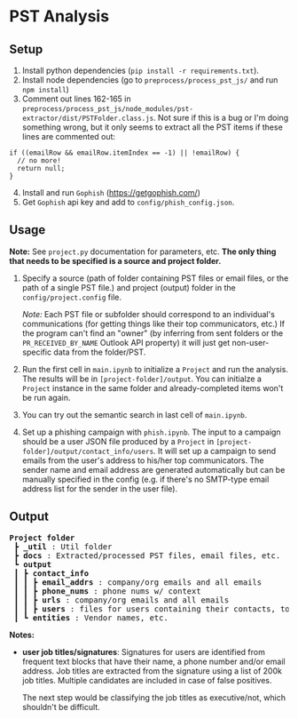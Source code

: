 # PST Analysis

## Setup

1. Install python dependencies (`pip install -r requirements.txt`).
2. Install node dependencies (go to `preprocess/process_pst_js/` and run `npm install`)
3. Comment out lines 162-165 in `preprocess/process_pst_js/node_modules/pst-extractor/dist/PSTFolder.class.js`. Not sure if this is a bug or I'm doing something wrong, but it only seems to extract all the PST items if these lines are commented out: 

  ```
  if ((emailRow && emailRow.itemIndex == -1) || !emailRow) {
    // no more!
    return null;
  }
  ```
4. Install and run `Gophish` (https://getgophish.com/)
5. Get `Gophish` api key and add to `config/phish_config.json`.

## Usage

**Note:** See `project.py` documentation for parameters, etc. **The only thing that needs to be specified is a source and project folder.**

1. Specify a source (path of folder containing PST files or email files, or the path of a single PST file.) and project (output) folder in the `config/project.config` file.

    *Note:* Each PST file or subfolder should correspond to an individual's communications (for getting things like their top communicators, etc.) If the program can't find an "owner" (by inferring from sent folders or the `PR_RECEIVED_BY_NAME` Outlook API property) it will just get non-user-specific data from the folder/PST. 

2. Run the first cell in `main.ipynb` to initialize a `Project` and run the analysis. The results will be in `[project-folder]/output`. You can initialze a `Project` instance in the same folder and already-completed items won't be run again.

3. You can try out the semantic search in last cell of `main.ipynb`.

4. Set up a phishing campaign with `phish.ipynb`. The input to a campaign should be a user JSON file produced by a `Project` in `[project-folder]/output/contact_info/users`. It will set up a campaign to send emails from the user's address to his/her top communicators. The sender name and email address are generated automatically but can be manually specified in the config (e.g. if there's no SMTP-type email address list for the sender in the user file).

## Output

<pre>
<b>Project folder</b> 
 ┣ <b>_util</b> : Util folder
 ┣ <b>docs</b> : Extracted/processed PST files, email files, etc.
 ┗ <b>output</b>
 ┃ ┣ <b>contact_info</b>
 ┃ ┃ ┣ <b>email_addrs</b> : company/org emails and all emails
 ┃ ┃ ┣ <b>phone_nums</b> : phone nums w/ context
 ┃ ┃ ┣ <b>urls</b> : company/org emails and all emails
 ┃ ┃ ┣ <b>users</b> : files for users containing their contacts, top communicators, job title, signature, etc.
 ┃ ┗ <b>entities</b> : Vendor names, etc.
</pre>

**Notes:**
 - **user job titles/signatures**: Signatures for users are identified from frequent text blocks that have their name, a phone number and/or email address. Job titles are extracted from the signature using a list of 200k job titles. Multiple candidates are included in case of false positives.

     The next step would be classifying the job titles as executive/not, which shouldn't be difficult.
